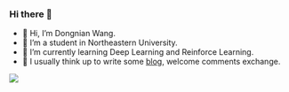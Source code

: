 ### Hi there 🍨

- 👋 Hi, I’m Dongnian Wang.
- 👀 I’m a student in Northeastern University.
- 🌱 I’m currently learning Deep Learning and Reinforce Learning.
- 💞️ I usually think up to write some [blog](https://wdndev.github.io/), welcome comments exchange.

<img align="left" src="https://github-readme-stats.vercel.app/api?username=wdndev&show_icons=true">



<!---
wdndev/wdndev is a ✨ special ✨ repository because its `README.md` (this file) appears on your GitHub profile.
You can click the Preview link to take a look at your changes.
--->
